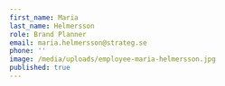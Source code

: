 ```yaml
---
first_name: Maria
last_name: Helmersson
role: Brand Planner
email: maria.helmersson@strateg.se
phone: ''
image: /media/uploads/employee-maria-helmersson.jpg
published: true
---
```

